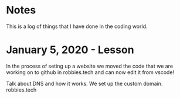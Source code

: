 # Notes

This is a log of things that I have done in the coding world.

# January 5, 2020 - Lesson

In the process of seting up a website we moved the code that we are working on to github in robbies.tech and can now edit it from vscode!

Talk about DNS and how it works. We set up the custom domain.  robbies.tech  